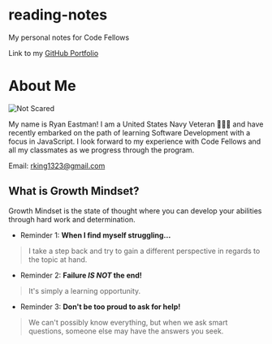 # reading-notes
My personal notes for Code Fellows

Link to my [GitHub Portfolio](https://github.com/DocHolliday13x)

# About Me
![Not Scared](https://user-images.githubusercontent.com/99107900/211398914-8ddec33c-9fd9-43cd-8b42-13f1c2962582.jpg)

My name is Ryan Eastman! 
I am a United States Navy Veteran 🧜🏼‍♂️ and have recently embarked on the path of learning Software Development with a focus in JavaScript.
I look forward to my experience with Code Fellows and all my classmates as we progress through the program.

Email: rking1323@gmail.com




## What is Growth Mindset?

Growth Mindset is the state of thought where you can develop your abilities through hard work and determination.

- Reminder 1: **When I find myself struggling...**
> I take a step back and try to gain a different perspective in regards to the topic at hand. 
- Reminder 2: **Failure _IS NOT_ the end!** 
> It's simply a learning opportunity.
- Reminder 3: **Don't be too proud to ask for help!** 
> We can't possibly know everything, but when we ask smart questions, someone else may have the answers you seek.




